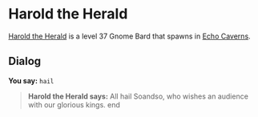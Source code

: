 # Harold the Herald



[Harold the Herald](/npc/153034) is a level 37 Gnome Bard that spawns in [Echo Caverns](/zone/153).



## Dialog

**You say:** `hail`



>**Harold the Herald says:** All hail Soandso, who wishes an audience with our glorious kings.
end
